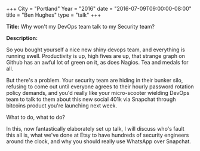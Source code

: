 +++
City = "Portland"
Year = "2016"
date = "2016-07-09T09:00:00-08:00"
title = "Ben Hughes"
type = "talk"
+++

**Title:** Why won't my DevOps team talk to my Security team?

**Description:**

So you bought yourself a nice new shiny devops team, and everything is running swell. Productivity is up, high fives are up, that strange graph on Github has an awful lot of green on it, as does Nagios. Tea and medals for all.

But there's a problem. Your security team are hiding in their bunker silo, refusing to come out until everyone agrees to their hourly password rotation policy demands, and you'd really like your micro-scooter wielding DevOps team to talk to them about this new social 401k via Snapchat through bitcoins product you're launching next week.

What to do, what to do?

In this, now fantastically elaborately set up talk, I will discuss who's fault this all is, what we've done at Etsy to have hundreds of security engineers around the clock, and why you should really use WhatsApp over Snapchat.
